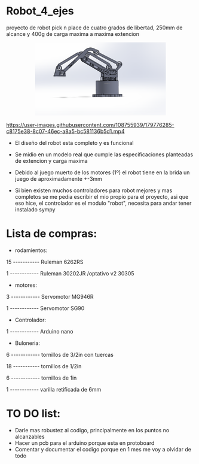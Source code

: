 # Robot_4_ejes
proyecto de robot pick n place de cuatro grados de libertad, 250mm de alcance y 400g de carga maxima a maxima extencion

<p align="center">
  <img src="ensambles/robot modelo.png" width="350" title="hover text">
</p>


<p align="center">
  
  https://user-images.githubusercontent.com/108755939/179776285-c8175e38-8c07-46ec-a8a5-bc581136b5d1.mp4
  
</p>


- El diseño del robot esta completo y es funcional
- Se midio en un modelo real que cumple las especificaciones planteadas de extencion y carga maxima
- Debido al juego muerto de los motores (1º) el robot tiene en la brida un juego de aproximadamente +-3mm

- Si bien existen muchos controladores para robot mejores y mas completos se me pedia escribir el mio propio para el proyecto, asi que eso hice, el controlador es el modulo "robot", necesita para andar tener instalado sympy


# Lista de compras:

- rodamientos:

15 ----------- Ruleman 6262RS

1 ------------ Ruleman 30202JR /optativo v2 30305

- motores:

3 ------------ Servomotor MG946R

1 ------------ Servomotor SG90

- Controlador:

1 ------------ Arduino nano

- Buloneria:

6 ------------ tornillos de 3/2in con tuercas

18 ----------- tornillos de 1/2in

6 ------------ tornillos de 1in

1 ------------ varilla retificada de 6mm

# TO DO list:
- Darle mas robustez al codigo, principalmente en los puntos no alcanzables
- Hacer un pcb para el arduino porque esta en protoboard
- Comentar y documentar el codigo porque en 1 mes me voy a olvidar de todo

